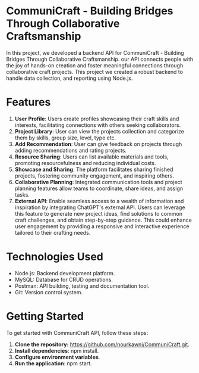 # CommuniCraft	- Building	Bridges	Through	Collaborative	Craftsmanship
In this project, we developed a backend API for CommuniCraft - Building Bridges Through
Collaborative Craftsmanship. our API connects people with the joy of hands-on
creation and foster meaningful connections through collaborative craft projects. 
This project we created a robust backend to handle data collection, and reporting using Node.js.

# Features 
1. **User Profile**: Users create profiles showcasing their craft skills and interests, facilitating connections with others seeking collaborators.
2. **Project Library**: User can view the projects collection and categorize them by skills, group size, level, type etc.
3. **Add Recommendation**: User can give feedback on projects through adding recommendations and rating projects.
4. **Resource Sharing**: Users can list available materials and tools, promoting resourcefulness and reducing individual costs.
5. **Showcase and Sharing**: The platform facilitates sharing finished projects, fostering community engagement, and inspiring others.
6. **Collaborative Planning**: Integrated communication tools and project planning features allow teams to coordinate, share ideas, and assign tasks.
7. **External API**: Enable seamless access to a wealth of information and inspiration by integrating ChatGPT's external API. Users can leverage this feature to generate new project ideas, find solutions to common craft challenges, and obtain step-by-step guidance. This could enhance user engagement by providing a responsive and interactive experience tailored to their crafting needs.


# Technologies Used
* Node.js: Backend development platform.
* MySQL: Database for CRUD operations.
* Postman: API building, testing and documentation tool.
* Git: Version control system.

# Getting Started 
To get started with CommuniCraft API, follow these steps:
1. **Clone the repository:** https://github.com/nourkawni/CommuniCraft.git.
2. **Install dependencies**: npm install.
3. **Configure environment variables**.
4. **Run the application**: npm start.
